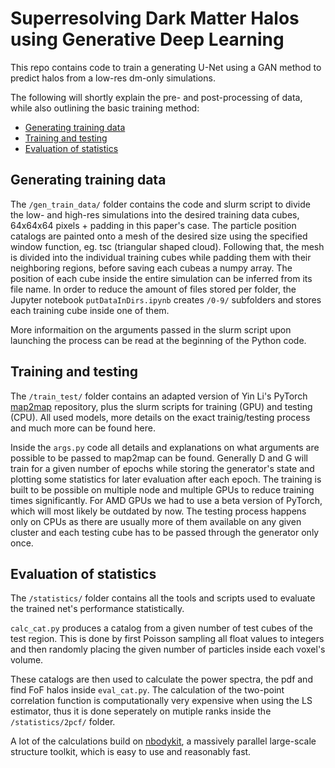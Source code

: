 # Superresolving Dark Matter Halos using Generative Deep Learning
This repo contains code to train a generating U-Net using a GAN method to predict halos from a low-res dm-only simulations.

The following will shortly explain the pre- and post-processing of data, while also outlining the basic training method:

* [Generating training data](#Generating-training-data)
* [Training and testing](#Training-and-testing)
* [Evaluation of statistics](#Evaluation-of-statistics)
    

## Generating training data

The ```/gen_train_data/``` folder contains the code and slurm script to divide the low- and high-res simulations into the desired training data cubes, 64x64x64 pixels + padding in this paper's case.
The particle position catalogs are painted onto a mesh of the desired size using the specified window function, eg. tsc (triangular shaped cloud).
Following that, the mesh is divided into the individual training cubes while padding them with their neighboring regions, before saving each cubeas a numpy array. The position of each cube inside the entire simulation can be inferred from its file name.
In order to reduce the amount of files stored per folder, the Jupyter notebook ```putDataInDirs.ipynb``` creates ```/0-9/``` subfolders and stores each training cube inside one of them.

More informaition on the arguments passed in the slurm script upon launching the process can be read at the beginning of the Python code.

## Training and testing

The ```/train_test/``` folder contains an adapted version of Yin Li's PyTorch [map2map](https://github.com/eelregit/map2map) repository, plus the slurm scripts for training (GPU) and testing (CPU). All used models, more details on the exact trainig/testing process and much more can be found here. 

Inside the ```args.py``` code all details and explanations on what arguments are possible to be passed to map2map can be found. Generally D and G will train for a given number of epochs while storing the generator's state and plotting some statistics for later evaluation after each epoch. The training is built to be possible on multiple node and multiple GPUs to reduce training times significantly. For AMD GPUs we had to use a beta version of PyTorch, which will most likely be outdated by now. The testing process happens only on CPUs as there are usually more of them available on any given cluster and each testing cube has to be passed through the generator only once.

## Evaluation of statistics

The ```/statistics/``` folder contains all the tools and scripts used to evaluate the trained net's performance statistically. 

```calc_cat.py``` produces a catalog from a given number of test cubes of the test region. This is done by first Poisson sampling all float values to integers and then randomly placing the given number of particles inside each voxel's volume.

These catalogs are then used to calculate the power spectra, the pdf and find FoF halos inside ```eval_cat.py```. The calculation of the two-point correlation function is computationally very expensive when using the LS estimator, thus it is done seperately on mutiple ranks inside the ```/statistics/2pcf/``` folder.

A lot of the calculations build on [nbodykit](https://github.com/bccp/nbodykit), a massively parallel large-scale structure toolkit, which is easy to use and reasonably fast.
